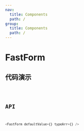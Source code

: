 ```yaml
---
nav:
  title: Components
  path: /
group:
  title: Components
  path: /
---
```


# FastForm

## 代码演示

<code src='./demo/index' />

## API

```javascript
<FastForm defaultValue={} typeArr={} />
```
